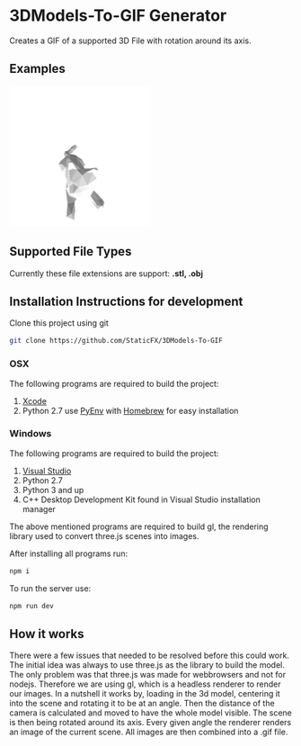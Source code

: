 # 3DModels-To-GIF Generator

Creates a GIF of a supported 3D File with rotation around its axis.

## Examples

<img src="https://github.com/StaticFX/3DModels-To-GIF/blob/master/examples/example.gif?raw=true" width="250" height="250" />

## Supported File Types

Currently these file extensions are support: **.stl, .obj**

## Installation Instructions for development

Clone this project using git

```bash
git clone https://github.com/StaticFX/3DModels-To-GIF
```

### OSX

The following programs are required to build the project:

1. [Xcode](https://apps.apple.com/de/app/xcode/id497799835?mt=12)
2. Python 2.7 use [PyEnv](https://github.com/pyenv/pyenv) with [Homebrew](https://brew.sh/) for easy installation

### Windows

The following programs are required to build the project:

1. [Visual Studio](https://visualstudio.microsoft.com/)
2. Python 2.7
3. Python 3 and up
4. C++ Desktop Development Kit found in Visual Studio installation manager

The above mentioned programs are required to build gl, the rendering library used to convert three.js scenes into images.

After installing all programs run:

```bash
npm i
```

To run the server use:

```bash
npm run dev
```

## How it works

There were a few issues that needed to be resolved before this could work. The initial idea was always to use three.js as the library to build the model. The only problem was that three.js was made for webbrowsers and not for nodejs. Therefore we are using gl, which is a headless renderer to render our images.
In a nutshell it works by, loading in the 3d model, centering it into the scene and rotating it to be at an angle. Then the distance of the camera is calculated and moved to have the whole model visible. The scene is then being rotated around its axis. Every given angle the renderer renders an image of the current scene. All images are then combined into a .gif file.
